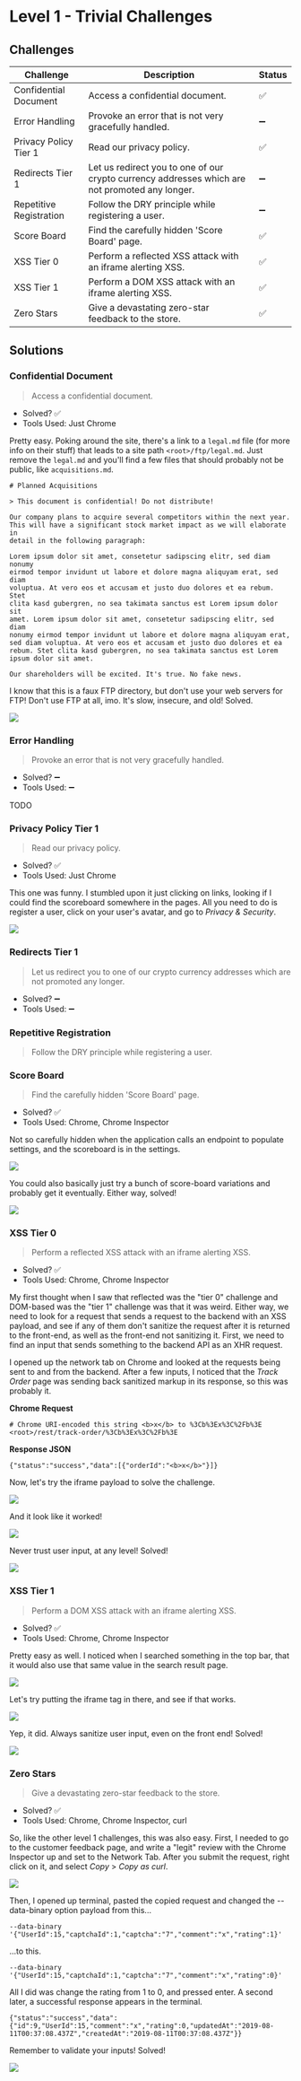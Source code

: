 # Level 1 - Trivial Challenges

## Challenges

| Challenge | Description | Status |
| --- | --- | --- |
| Confidential Document | Access a confidential document. | :white_check_mark:
| Error Handling | Provoke an error that is not very gracefully handled. | :heavy_minus_sign:
| Privacy Policy Tier 1 | Read our privacy policy. | :white_check_mark:
| Redirects Tier 1 | Let us redirect you to one of our crypto currency addresses which are not promoted any longer. | :heavy_minus_sign:
| Repetitive Registration | Follow the DRY principle while registering a user. | :heavy_minus_sign:
| Score Board | Find the carefully hidden 'Score Board' page. | :white_check_mark:
| XSS Tier 0 | Perform a reflected XSS attack with an iframe alerting XSS. | :white_check_mark:
| XSS Tier 1 | Perform a DOM XSS attack with an iframe alerting XSS. | :white_check_mark:
| Zero Stars | Give a devastating zero-star feedback to the store. | :white_check_mark:

## Solutions

### Confidential Document
> Access a confidential document.

* Solved? :white_check_mark:
* Tools Used: Just Chrome

Pretty easy. Poking around the site, there's a link to a `legal.md` file (for more info on their stuff) that leads to a site path `<root>/ftp/legal.md`. Just remove the `legal.md` and you'll find a few files that should probably not be public, like `acquisitions.md`.

```
# Planned Acquisitions

> This document is confidential! Do not distribute!

Our company plans to acquire several competitors within the next year.
This will have a significant stock market impact as we will elaborate in
detail in the following paragraph:

Lorem ipsum dolor sit amet, consetetur sadipscing elitr, sed diam nonumy
eirmod tempor invidunt ut labore et dolore magna aliquyam erat, sed diam
voluptua. At vero eos et accusam et justo duo dolores et ea rebum. Stet
clita kasd gubergren, no sea takimata sanctus est Lorem ipsum dolor sit
amet. Lorem ipsum dolor sit amet, consetetur sadipscing elitr, sed diam
nonumy eirmod tempor invidunt ut labore et dolore magna aliquyam erat,
sed diam voluptua. At vero eos et accusam et justo duo dolores et ea
rebum. Stet clita kasd gubergren, no sea takimata sanctus est Lorem
ipsum dolor sit amet.

Our shareholders will be excited. It's true. No fake news.
```

I know that this is a faux FTP directory, but don't use your web servers for FTP! Don't use FTP at all, imo. It's slow, insecure, and old! Solved.

<img src="images/1-confidential-solved.png">

### Error Handling
> Provoke an error that is not very gracefully handled.

* Solved? :heavy_minus_sign:
* Tools Used: :heavy_minus_sign:

TODO 

### Privacy Policy Tier 1
> Read our privacy policy.

* Solved? :white_check_mark:
* Tools Used: Just Chrome

This one was funny. I stumbled upon it just clicking on links, looking if I could find the scoreboard somewhere in the pages. All you need to do is register a user, click on your user's avatar, and go to _Privacy & Security_.

<img src="images/1-privacy-solved.png">

### Redirects Tier 1
> Let us redirect you to one of our crypto currency addresses which are not promoted any longer.

* Solved? :heavy_minus_sign:
* Tools Used: :heavy_minus_sign:

### Repetitive Registration
> Follow the DRY principle while registering a user.


### Score Board
> Find the carefully hidden 'Score Board' page.

* Solved? :white_check_mark:
* Tools Used: Chrome, Chrome Inspector

Not so carefully hidden when the application calls an endpoint to populate settings, and the scoreboard is in the settings.

<img src="images/1-scoreboard-network-tab.png">

You could also basically just try a bunch of score-board variations and probably get it eventually. Either way, solved!

<img src="images/1-scoreboard-solved.png">

### XSS Tier 0
> Perform a reflected XSS attack with an iframe alerting XSS.
* Solved? :white_check_mark:
* Tools Used: Chrome, Chrome Inspector

My first thought when I saw that reflected was the "tier 0" challenge and DOM-based was the "tier 1" challenge was that it was weird. Either way, we need to look for a request that sends a request to the backend with an XSS payload, and see if any of them don't sanitize the request after it is returned to the front-end, as well as the front-end not sanitizing it. First, we need to find an input that sends something to the backend API as an XHR request.

I opened up the network tab on Chrome and looked at the requests being sent to and from the backend. After a few inputs, I noticed that the _Track Order_ page was sending back sanitized markup in its response, so this was probably it.

**Chrome Request**
```
# Chrome URI-encoded this string <b>x</b> to %3Cb%3Ex%3C%2Fb%3E
<root>/rest/track-order/%3Cb%3Ex%3C%2Fb%3E
```
**Response JSON**
```
{"status":"success","data":[{"orderId":"<b>x</b>"}]}
```

Now, let's try the iframe payload to solve the challenge.

<img src="images/1-xss-reflected-track.png">

And it look like it worked!

<img src="images/1-xss-reflected-iframe.png">

Never trust user input, at any level! Solved!

<img src="images/1-xss-reflected-solved.png">

### XSS Tier 1
> Perform a DOM XSS attack with an iframe alerting XSS.

* Solved? :white_check_mark:
* Tools Used: Chrome, Chrome Inspector

Pretty easy as well. I noticed when I searched something in the top bar, that it would also use that same value in the search result page.

<img src="images/1-xss-dom-hint.png">

Let's try putting the iframe tag in there, and see if that works.

<img src="images/1-xss-dom-iframe.png">

Yep, it did. Always sanitize user input, even on the front end! Solved!

<img src="images/1-xss-dom-solved.png">

### Zero Stars
>  Give a devastating zero-star feedback to the store.

* Solved? :white_check_mark:
* Tools Used: Chrome, Chrome Inspector, curl

So, like the other level 1 challenges, this was also easy. First, I needed to go to the customer feedback page, and write a "legit" review with the Chrome Inspector up and set to the Network Tab. After you submit the request, right click on it, and select _Copy_ > _Copy as curl_.

<img src="images/1-zero-stars-copy-as-curl.png">

Then, I opened up terminal, pasted the copied request and changed the --data-binary option payload from this...

```
--data-binary '{"UserId":15,"captchaId":1,"captcha":"7","comment":"x","rating":1}'
```

...to this. 

```
--data-binary '{"UserId":15,"captchaId":1,"captcha":"7","comment":"x","rating":0}'
```

All I did was change the rating from 1 to 0, and pressed enter. A second later, a successful response appears in the terminal.

```
{"status":"success","data":{"id":9,"UserId":15,"comment":"x","rating":0,"updatedAt":"2019-08-11T00:37:08.437Z","createdAt":"2019-08-11T00:37:08.437Z"}}
```

Remember to validate your inputs! Solved!

<img src="images/1-zero-stars-solved.png">
